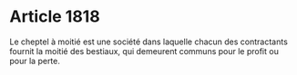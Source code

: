# Article 1818

Le cheptel à moitié est une société dans laquelle chacun des contractants fournit la moitié des bestiaux, qui demeurent communs pour le profit ou pour la perte.
